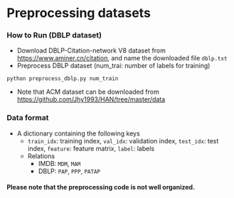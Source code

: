 # Preprocessing datasets

### How to Run (DBLP dataset)

- Download DBLP-Citation-network V8 dataset from https://www.aminer.cn/citation, and name the downloaded file ``dblp.txt``
- Preprocess DBLP dataset (num_trai: number of labels for training)
```
python preprocess_dblp.py num_train
```
- Note that ACM dataset can be downloaded from https://github.com/Jhy1993/HAN/tree/master/data

### Data format
- A dictionary containing the following keys
  - ``train_idx``: training index, ``val_idx``: validation index, ``test_idx``: test index, ``feature``: feature matrix, ``label``: labels
  - Relations
    - IMDB: ``MDM``, ``MAM`` 
    - DBLP: ``PAP``, ``PPP``, ``PATAP``

#### Please note that the preprocessing code is not well organized.

